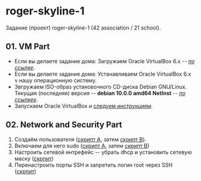 # roger-skyline-1 #

Задание (проект) roger-skyline-1 (42 association / 21 school).

## 01. VM Part ##

* Если вы делаете задание дома: Загружаем Oracle VirtualBox 6.x -- *[по ссылке](https://www.virtualbox.org/wiki/Downloads)*.
* Если вы делаете задание дома: Устанавливаем Oracle VirtualBox 6.x v нашу операционную систему.
* Звгружаем ISO-образ установочного CD-диска Debian GNU/Linux. Текущая (последняя) версия -- **debian 10.0.0  amd64 NetInst** -- *[по ссылкеe](https://cdimage.debian.org/debian-cd/current/amd64/iso-cd/)*.
* Запускаем Oracle VirtualBox и [следуем инструкциям](00-VM/README.md). 

## 02. Network and Security Part

1. Создаём пользователя ([скрипт A](01-network-and-security/01a-add-user.sh), затем [скрипт B](01-network-and-security/01b-add-user.sh)).
2. Включаем для него sudo ([скрипт A](01-network-and-security/02a-sudo.sh), затем [скрипт B](01-network-and-security/02b-sudo.sh))
3. Настроить сетевой интрефейс -- убрать dhcp и установить сетевую маску ([скрпит](01-network-and-security/03-make-DHCP-of_and-set-mask.sh))
4. Перенастроить порты SSH и запретить логин root через SSH ([скрпит](01-network-and-security/04-set-SSH-port-and-lock-root-login.sh))